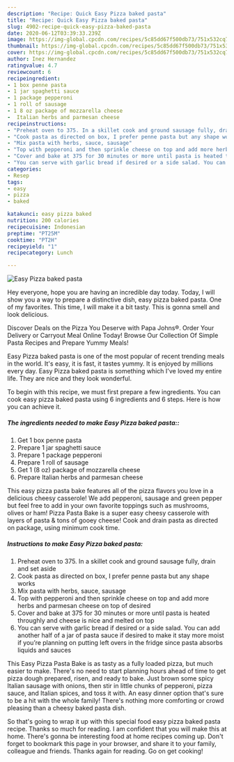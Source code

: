 ```yaml
---
description: "Recipe: Quick Easy Pizza baked pasta"
title: "Recipe: Quick Easy Pizza baked pasta"
slug: 4902-recipe-quick-easy-pizza-baked-pasta
date: 2020-06-12T03:39:33.239Z
image: https://img-global.cpcdn.com/recipes/5c85dd67f500db73/751x532cq70/easy-pizza-baked-pasta-recipe-main-photo.jpg
thumbnail: https://img-global.cpcdn.com/recipes/5c85dd67f500db73/751x532cq70/easy-pizza-baked-pasta-recipe-main-photo.jpg
cover: https://img-global.cpcdn.com/recipes/5c85dd67f500db73/751x532cq70/easy-pizza-baked-pasta-recipe-main-photo.jpg
author: Inez Hernandez
ratingvalue: 4.7
reviewcount: 6
recipeingredient:
- 1 box penne pasta
- 1 jar spaghetti sauce
- 1 package pepperoni
- 1 roll of sausage
- 1 8 oz package of mozzarella cheese
-  Italian herbs and parmesan cheese
recipeinstructions:
- "Preheat oven to 375. In a skillet cook and ground sausage fully, drain and set aside"
- "Cook pasta as directed on box, I prefer penne pasta but any shape works"
- "Mix pasta with herbs, sauce, sausage"
- "Top with pepperoni and then sprinkle cheese on top and add more herbs and parmesan cheese on top of desired"
- "Cover and bake at 375 for 30 minutes or more until pasta is heated throughly and cheese is nice and melted on top"
- "You can serve with garlic bread if desired or a side salad. You can add another half of a jar of pasta sauce if desired to make it stay more moist if you’re planning on putting left overs in the fridge since pasta absorbs liquids and sauces"
categories:
- Resep
tags:
- easy
- pizza
- baked

katakunci: easy pizza baked
nutrition: 200 calories
recipecuisine: Indonesian
preptime: "PT25M"
cooktime: "PT2H"
recipeyield: "1"
recipecategory: Lunch

---
```



![Easy Pizza baked pasta](https://img-global.cpcdn.com/recipes/5c85dd67f500db73/751x532cq70/easy-pizza-baked-pasta-recipe-main-photo.jpg)

Hey everyone, hope you are having an incredible day today. Today, I will show you a way to prepare a distinctive dish, easy pizza baked pasta. One of my favorites. This time, I will make it a bit tasty. This is gonna smell and look delicious.

Discover Deals on the Pizza You Deserve with Papa Johns®. Order Your Delivery or Carryout Meal Online Today! Browse Our Collection Of Simple Pasta Recipes and Prepare Yummy Meals!

Easy Pizza baked pasta is one of the most popular of recent trending meals in the world. It's easy, it is fast, it tastes yummy. It is enjoyed by millions every day. Easy Pizza baked pasta is something which I've loved my entire life. They are nice and they look wonderful.


To begin with this recipe, we must first prepare a few ingredients. You can cook easy pizza baked pasta using 6 ingredients and 6 steps. Here is how you can achieve it.

##### The ingredients needed to make Easy Pizza baked pasta::

1. Get 1 box penne pasta
1. Prepare 1 jar spaghetti sauce
1. Prepare 1 package pepperoni
1. Prepare 1 roll of sausage
1. Get 1 (8 oz) package of mozzarella cheese
1. Prepare  Italian herbs and parmesan cheese


This easy pizza pasta bake features all of the pizza flavors you love in a delicious cheesy casserole! We add pepperoni, sausage and green pepper but feel free to add in your own favorite toppings such as mushrooms, olives or ham! Pizza Pasta Bake is a super easy cheesy casserole with layers of pasta &amp; tons of gooey cheese! Cook and drain pasta as directed on package, using minimum cook time. 

##### Instructions to make Easy Pizza baked pasta:

1. Preheat oven to 375. In a skillet cook and ground sausage fully, drain and set aside
1. Cook pasta as directed on box, I prefer penne pasta but any shape works
1. Mix pasta with herbs, sauce, sausage
1. Top with pepperoni and then sprinkle cheese on top and add more herbs and parmesan cheese on top of desired
1. Cover and bake at 375 for 30 minutes or more until pasta is heated throughly and cheese is nice and melted on top
1. You can serve with garlic bread if desired or a side salad. You can add another half of a jar of pasta sauce if desired to make it stay more moist if you’re planning on putting left overs in the fridge since pasta absorbs liquids and sauces


This Easy Pizza Pasta Bake is as tasty as a fully loaded pizza, but much easier to make. There&#39;s no need to start planning hours ahead of time to get pizza dough prepared, risen, and ready to bake. Just brown some spicy Italian sausage with onions, then stir in little chunks of pepperoni, pizza sauce, and Italian spices, and toss it with. An easy dinner option that&#39;s sure to be a hit with the whole family! There&#39;s nothing more comforting or crowd pleasing than a cheesy baked pasta dish. 

So that's going to wrap it up with this special food easy pizza baked pasta recipe. Thanks so much for reading. I am confident that you will make this at home. There's gonna be interesting food at home recipes coming up. Don't forget to bookmark this page in your browser, and share it to your family, colleague and friends. Thanks again for reading. Go on get cooking!
